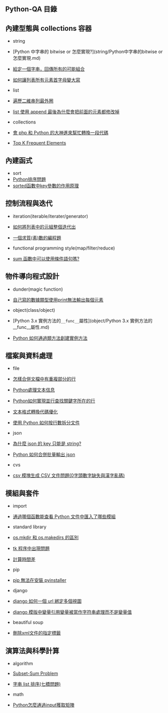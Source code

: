 ## Python-QA 目錄

## 內建型態與 collections 容器

* string
 * [Python 中字串的 bitwise or 怎麼實現?](string/Python中字串的bitwise or怎麼實現.md)
 * [給定一個字串，回傳所有的可能組合](string/給定一個字串，回傳所有的可能組合.md)
 * [如何讓列表所有元素首字母變大寫](string/如何讓列表所有元素首字母變大寫.md)

* list
 * [遍歷二維串列最外圈](list/遍歷二維串列最外圈.md)
 * [list 使用 append 最後為什麼會把前面的元素都修改掉](list/list使用append最後為什麼會把前面的元素都修改掉.md)

* collections
 * [會 php 和 Python 的大神進來幫忙轉換一段代碼](collections/會php和python的大神進來幫忙轉換一段代碼.md)
 * [Top K Frequent Elements](collections/Top_K_Frequent_Elements.md)

## 內建函式

* sort
 * [Python排序問題](sort/Python排序問題.md)
 * [sorted函數中key參數的作用原理](sort/sorted函數中key參數的作用原理.md)

## 控制流程與迭代

* iteration(iterable/iterater/generator)
 * [如何將列表中的元組整個迭代出](iteration/如何將列表中的元組整個迭代出來.md)
 * [一個求質(素)數的編程題](iteration/一個求質(素)數的編程題.md)

* functional programming style(map/filter/reduce)
 * [sum 函數中可以使用條件語句嗎?](fp/sum函數中可以使用條件語句嗎.md)

## 物件導向程式設計

* dunder(magic function)
 * [自己寫的數據類型使用print無法輸出每個元素](dunder/自己寫的數據類型使用print無法輸出每個元素.md) 

* object(class/object)
 * [Python 3.x 實例方法的`__func__`屬性](object/Python 3.x 實例方法的__func__屬性.md)
 * [Python 如何通過類方法創建實例方法](object/Python如何通過類方法創建實例方法.md)

## 檔案與資料處理
 
* file
 * [怎樣合併文檔中有重複部分的行](file/怎樣合併文檔中有重複部分的行.md)
 * [Python處理文本信息](file/Python處理文本信息.md)
 * [Python如何實現並行查找關鍵字所在的行](file/Python如何實現並行查找關鍵字所在的行.md)
 * [文本格式轉換代碼優化](file/文本格式轉換代碼優化.md)
 * [使用 Python 如何按行數拆分文件](file/使用Python如何按行數拆分文件.md)

* json
 * [為什麼 json 的 key 只能是 string?](json/為什麼json的key只能是string.md)
 * [Python 如何合併批量輸出 json](json/Python如何合併批量輸出json.md)

* cvs
 * [csv 模塊生成 CSV 文件問題(0字頭數字缺失與漢字亂碼)](csv/csv模塊生成CSV文件問題(0字頭數字缺失與漢字亂碼).md)

## 模組與套件

* import
 * [通過哪個函數能查看 Python 文件中匯入了哪些模組](import/通過哪個函數能查看Python文件中匯入了哪些模組.md) 

* standard library
 * [os.mkdir 和 os.makedirs 的區別](standard_lib/os.mkdir和os.makedirs的區別.md) 
 * [tk 程序中出現問題](standard_lib/tk程序中出現問題.md)
 * [計算時間差](standard_lib/計算時間差.md)

* pip
 * [pip 無法在安裝 pyinstaller](pip/pip無法在安裝pyinstaller.md) 

* django
 * [django 如何一個 url 綁定多個視圖](django/django如何一個url綁定多個視圖.md)
 * [django 模版中變量引用變量被當作字符串處理而不是變量值](django/django模版中變量引用變量被當作字符串處理而不是變量值.md)

* beautiful soup
 * [刪除xml文件的指定標籤](bs/刪除xml文件的指定標籤.md)

## 演算法與科學計算

* algorithm
 * [Subset-Sum Problem](algorithm/subset_sum_problem.md)
 * [字串 list 排序(七橋問題)](algorithm/字串list排序(七橋問題).md)

* math
 * [Python怎麼通過input獲取矩陣](math/Python怎麼通過input獲取矩陣.md)

